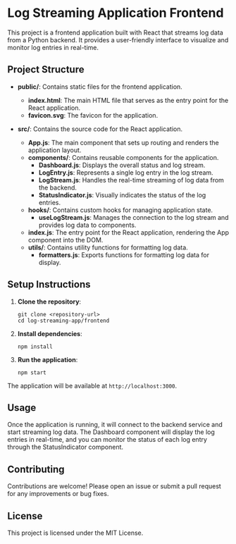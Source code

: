 # Log Streaming Application Frontend

This project is a frontend application built with React that streams log data from a Python backend. It provides a user-friendly interface to visualize and monitor log entries in real-time.

## Project Structure

- **public/**: Contains static files for the frontend application.
  - **index.html**: The main HTML file that serves as the entry point for the React application.
  - **favicon.svg**: The favicon for the application.

- **src/**: Contains the source code for the React application.
  - **App.js**: The main component that sets up routing and renders the application layout.
  - **components/**: Contains reusable components for the application.
    - **Dashboard.js**: Displays the overall status and log stream.
    - **LogEntry.js**: Represents a single log entry in the log stream.
    - **LogStream.js**: Handles the real-time streaming of log data from the backend.
    - **StatusIndicator.js**: Visually indicates the status of the log entries.
  - **hooks/**: Contains custom hooks for managing application state.
    - **useLogStream.js**: Manages the connection to the log stream and provides log data to components.
  - **index.js**: The entry point for the React application, rendering the App component into the DOM.
  - **utils/**: Contains utility functions for formatting log data.
    - **formatters.js**: Exports functions for formatting log data for display.

## Setup Instructions

1. **Clone the repository**:
   ```
   git clone <repository-url>
   cd log-streaming-app/frontend
   ```

2. **Install dependencies**:
   ```
   npm install
   ```

3. **Run the application**:
   ```
   npm start
   ```

The application will be available at `http://localhost:3000`.

## Usage

Once the application is running, it will connect to the backend service and start streaming log data. The Dashboard component will display the log entries in real-time, and you can monitor the status of each log entry through the StatusIndicator component.

## Contributing

Contributions are welcome! Please open an issue or submit a pull request for any improvements or bug fixes.

## License

This project is licensed under the MIT License.